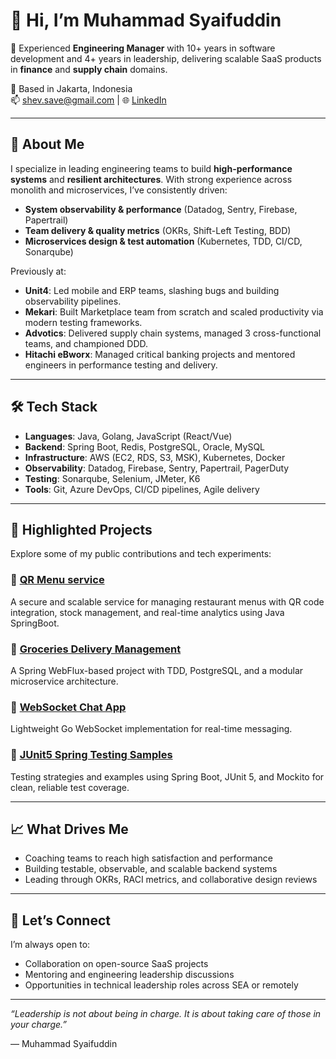 # 👋 Hi, I’m Muhammad Syaifuddin

🚀 Experienced **Engineering Manager** with 10+ years in software development and 4+ years in leadership, delivering scalable SaaS products in **finance** and **supply chain** domains.

📍 Based in Jakarta, Indonesia  
📫 shev.save@gmail.com | 🌐 [LinkedIn](https://www.linkedin.com/in/muhammad-syaifuddin-1b435218/)

---

## 🧠 About Me

I specialize in leading engineering teams to build **high-performance systems** and **resilient architectures**. With strong experience across monolith and microservices, I’ve consistently driven:

- **System observability & performance** (Datadog, Sentry, Firebase, Papertrail)
- **Team delivery & quality metrics** (OKRs, Shift-Left Testing, BDD)
- **Microservices design & test automation** (Kubernetes, TDD, CI/CD, Sonarqube)

Previously at:
- **Unit4**: Led mobile and ERP teams, slashing bugs and building observability pipelines.
- **Mekari**: Built Marketplace team from scratch and scaled productivity via modern testing frameworks.
- **Advotics**: Delivered supply chain systems, managed 3 cross-functional teams, and championed DDD.
- **Hitachi eBworx**: Managed critical banking projects and mentored engineers in performance testing and delivery.

---

## 🛠️ Tech Stack

- **Languages**: Java, Golang, JavaScript (React/Vue)
- **Backend**: Spring Boot, Redis, PostgreSQL, Oracle, MySQL
- **Infrastructure**: AWS (EC2, RDS, S3, MSK), Kubernetes, Docker
- **Observability**: Datadog, Firebase, Sentry, Papertrail, PagerDuty
- **Testing**: Sonarqube, Selenium, JMeter, K6
- **Tools**: Git, Azure DevOps, CI/CD pipelines, Agile delivery

---

## 📂 Highlighted Projects

Explore some of my public contributions and tech experiments:

### 🔄 [QR Menu service](https://github.com/sientong/qr-menu-service)
A secure and scalable service for managing restaurant menus with QR code integration, stock management, and real-time analytics using Java SpringBoot.

### 🛒 [Groceries Delivery Management](https://github.com/sientong/groceries-delivery-system)
A Spring WebFlux-based project with TDD, PostgreSQL, and a modular microservice architecture.

### 💬 [WebSocket Chat App](https://github.com/sientong/ws-chat)
Lightweight Go WebSocket implementation for real-time messaging.

### 🧪 [JUnit5 Spring Testing Samples](https://github.com/sientong/junit5-spring-testing)
Testing strategies and examples using Spring Boot, JUnit 5, and Mockito for clean, reliable test coverage.

---

## 📈 What Drives Me

- Coaching teams to reach high satisfaction and performance
- Building testable, observable, and scalable backend systems
- Leading through OKRs, RACI metrics, and collaborative design reviews

---

## 📌 Let’s Connect

I’m always open to:
- Collaboration on open-source SaaS projects
- Mentoring and engineering leadership discussions
- Opportunities in technical leadership roles across SEA or remotely

---

_“Leadership is not about being in charge. It is about taking care of those in your charge.”_

— Muhammad Syaifuddin
